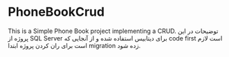 # PhoneBookCrud
This is a Simple Phone Book project implementing a CRUD.
توضیحات 
در این پروژه از SQL Server برای دیتابیس استفاده شده و از آنجایی که code first است لازم است برای ران کردن پروژه ابتدا migration زده شود.
